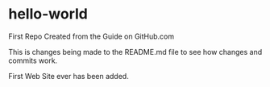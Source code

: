 # hello-world
First Repo Created from the Guide on GitHub.com

This is changes being made to the README.md file to see how changes and commits work.


First Web Site ever has been added.
